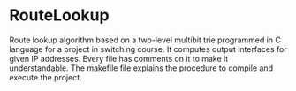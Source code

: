 # RouteLookup
Route lookup algorithm based on a two-level multibit trie programmed in C language for a project in switching course.
It computes output interfaces for given IP addresses.
Every file has comments on it to make it understandable. The makefile file explains the procedure to compile and execute the project.

